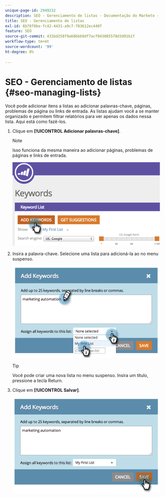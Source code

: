 ```yaml
---
unique-page-id: 2949232
description: SEO - Gerenciamento de listas - Documentação do Marketo - Documentação do produto
title: SEO - Gerenciamento de listas
exl-id: 6b78f8be-fc42-4431-a9c7-703612ec448f
feature: SEO
source-git-commit: 431bd258f9a68bbb9df7acf043085578d3d91b1f
workflow-type: tm+mt
source-wordcount: '99'
ht-degree: 0%

---
```


# SEO - Gerenciamento de listas {#seo-managing-lists}

Você pode adicionar itens a listas ao adicionar palavras-chave, páginas, problemas de página ou links de entrada. As listas ajudam você a se manter organizado e permitem filtrar relatórios para ver apenas os dados nessa lista. Aqui está como fazê-los.

1. Clique em **[!UICONTROL Adicionar palavras-chave]**.

   >[!NOTE]
   >
   >Isso funciona da mesma maneira ao adicionar páginas, problemas de páginas e links de entrada.

   ![](assets/image2014-9-18-13-3a24-3a35.png)

1. Insira a palavra-chave. Selecione uma lista para adicioná-la ao no menu suspenso.

   ![](assets/image2014-9-18-13-3a24-3a50.png)

   >[!TIP]
   >
   >Você pode criar uma nova lista no menu suspenso. Insira um título, pressione a tecla Return.

1. Clique em **[!UICONTROL Salvar]**.

   ![](assets/image2014-9-18-13-3a25-3a36.png)
